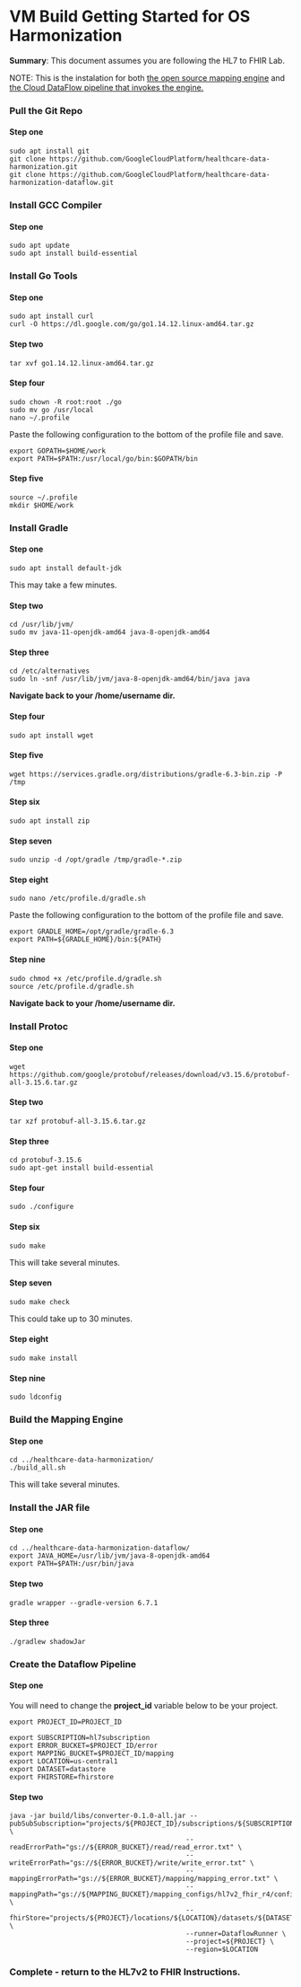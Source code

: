 # VM Build Getting Started for OS Harmonization

**Summary**:
This document assumes you are following the HL7 to FHIR Lab.

NOTE: This is the instalation for both
[the open source mapping engine](https://github.com/GoogleCloudPlatform/healthcare-data-harmonization)
and
[the Cloud DataFlow pipeline that invokes the engine.](https://github.com/GoogleCloudPlatform/healthcare-data-harmonization-dataflow)

### Pull the Git Repo

#### Step one

```shell
sudo apt install git
git clone https://github.com/GoogleCloudPlatform/healthcare-data-harmonization.git
git clone https://github.com/GoogleCloudPlatform/healthcare-data-harmonization-dataflow.git
```

### Install GCC Compiler

#### Step one

```shell
sudo apt update
sudo apt install build-essential
```

### Install Go Tools

#### Step one

```shell
sudo apt install curl
curl -O https://dl.google.com/go/go1.14.12.linux-amd64.tar.gz
```

#### Step two

```shell
tar xvf go1.14.12.linux-amd64.tar.gz
```

#### Step four

```shell
sudo chown -R root:root ./go
sudo mv go /usr/local
nano ~/.profile
```

Paste the following configuration to the bottom of the profile file and save.

```
export GOPATH=$HOME/work
export PATH=$PATH:/usr/local/go/bin:$GOPATH/bin
```

#### Step five

```shell
source ~/.profile
mkdir $HOME/work
```

### Install Gradle

#### Step one

```shell
sudo apt install default-jdk
```

This may take a few minutes.

#### Step two

```shell
cd /usr/lib/jvm/
sudo mv java-11-openjdk-amd64 java-8-openjdk-amd64
```

#### Step three

```shell
cd /etc/alternatives
sudo ln -snf /usr/lib/jvm/java-8-openjdk-amd64/bin/java java
```

**Navigate back to your /home/username dir.**

#### Step four

```shell
sudo apt install wget
```

#### Step five

```shell
wget https://services.gradle.org/distributions/gradle-6.3-bin.zip -P /tmp
```

#### Step six

```shell
sudo apt install zip
```

#### Step seven

```shell
sudo unzip -d /opt/gradle /tmp/gradle-*.zip
```

#### Step eight

```shell
sudo nano /etc/profile.d/gradle.sh
```

Paste the following configuration to the bottom of the profile file and save.

```
export GRADLE_HOME=/opt/gradle/gradle-6.3
export PATH=${GRADLE_HOME}/bin:${PATH}
```

#### Step nine

```shell
sudo chmod +x /etc/profile.d/gradle.sh
source /etc/profile.d/gradle.sh
```

**Navigate back to your /home/username dir.**

### Install Protoc

#### Step one

```shell
wget https://github.com/google/protobuf/releases/download/v3.15.6/protobuf-all-3.15.6.tar.gz
```

#### Step two

```shell
tar xzf protobuf-all-3.15.6.tar.gz
```

#### Step three

```shell
cd protobuf-3.15.6
sudo apt-get install build-essential
```

#### Step four

```shell
sudo ./configure
```

#### Step six

```shell
sudo make
```

This will take several minutes.

#### Step seven

```shell
sudo make check
```

This could take up to 30 minutes.

#### Step eight

```shell
sudo make install
```

#### Step nine

```shell
sudo ldconfig
```

### Build the Mapping Engine

#### Step one

```shell
cd ../healthcare-data-harmonization/
./build_all.sh
```

This will take several minutes.

### Install the JAR file

#### Step one

```shell
cd ../healthcare-data-harmonization-dataflow/
export JAVA_HOME=/usr/lib/jvm/java-8-openjdk-amd64
export PATH=$PATH:/usr/bin/java
```

#### Step two

```shell
gradle wrapper --gradle-version 6.7.1
```

#### Step three

```shell
./gradlew shadowJar
```

### Create the Dataflow Pipeline

#### Step one

You will need to change the **project_id** variable below to be your project.

```shell
export PROJECT_ID=PROJECT_ID
```

```shell
export SUBSCRIPTION=hl7subscription
export ERROR_BUCKET=$PROJECT_ID/error
export MAPPING_BUCKET=$PROJECT_ID/mapping
export LOCATION=us-central1
export DATASET=datastore
export FHIRSTORE=fhirstore
```

#### Step two

```shell
java -jar build/libs/converter-0.1.0-all.jar --pubSubSubscription="projects/${PROJECT_ID}/subscriptions/${SUBSCRIPTION}" \
                                            --readErrorPath="gs://${ERROR_BUCKET}/read/read_error.txt" \
                                            --writeErrorPath="gs://${ERROR_BUCKET}/write/write_error.txt" \
                                            --mappingErrorPath="gs://${ERROR_BUCKET}/mapping/mapping_error.txt" \
                                            --mappingPath="gs://${MAPPING_BUCKET}/mapping_configs/hl7v2_fhir_r4/configurations/main.textproto" \
                                            --fhirStore="projects/${PROJECT}/locations/${LOCATION}/datasets/${DATASET}/fhirStores/${FHIRSTORE}" \
                                            --runner=DataflowRunner \
                                            --project=${PROJECT} \
                                            --region=$LOCATION
```

### Complete - return to the HL7v2 to FHIR Instructions.
